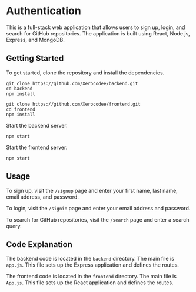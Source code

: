  # Authentication

This is a full-stack web application that allows users to sign up, login, and search for GitHub repositories. The application is built using React, Node.js, Express, and MongoDB.

## Getting Started

To get started, clone the repository and install the dependencies.

```
git clone https://github.com/Xerocodee/backend.git
cd backend
npm install
```

```
git clone https://github.com/Xerocodee/frontend.git
cd frontend
npm install
```

Start the backend server.

```
npm start
```

Start the frontend server.

```
npm start
```

## Usage

To sign up, visit the `/signup` page and enter your first name, last name, email address, and password.

To login, visit the `/signin` page and enter your email address and password.

To search for GitHub repositories, visit the `/search` page and enter a search query.

## Code Explanation

The backend code is located in the `backend` directory. The main file is `app.js`. This file sets up the Express application and defines the routes.

The frontend code is located in the `frontend` directory. The main file is `App.js`. This file sets up the React application and defines the routes.

